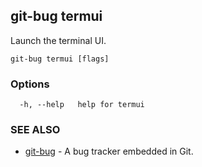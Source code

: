 ## git-bug termui

Launch the terminal UI.

```
git-bug termui [flags]
```

### Options

```
  -h, --help   help for termui
```

### SEE ALSO

* [git-bug](git-bug.md)	 - A bug tracker embedded in Git.

